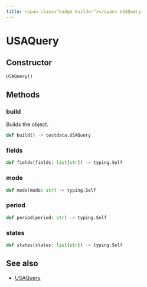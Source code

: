 ```yaml
---
title: <span class="badge builder"></span> USAQuery
---
```

# <span class="badge builder"></span> USAQuery

## Constructor

```python
USAQuery()
```
## Methods

### <span class="badge object-method"></span> build

Builds the object.

```python
def build() -> testdata.USAQuery
```

### <span class="badge object-method"></span> fields

```python
def fields(fields: list[str]) -> typing.Self
```

### <span class="badge object-method"></span> mode

```python
def mode(mode: str) -> typing.Self
```

### <span class="badge object-method"></span> period

```python
def period(period: str) -> typing.Self
```

### <span class="badge object-method"></span> states

```python
def states(states: list[str]) -> typing.Self
```

## See also

 * <span class="badge object-type-class"></span> [USAQuery](./object-USAQuery.md)
